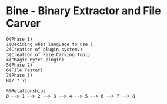 # Bine - Binary Extractor and File Carver
```mermaid
0(Phase 1)
1(Deciding what language to use.)
2(Creation of plugin system.)
3(Creation of File Carving Tool)
4("Magic Byte" plugin)
5(Phase 2)
6(File Tester)
7(Phase 3)
8(? ? ?)

%%Relationships
0 --> 1 --> 2 --> 3 --> 4 --> 5 --> 6 --> 7 --> 8
```